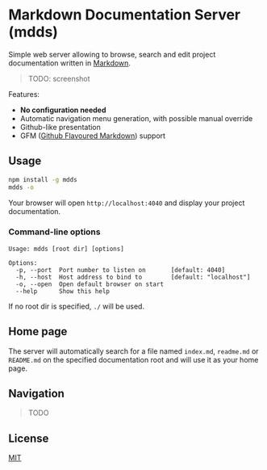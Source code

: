# Markdown Documentation Server (mdds)

Simple web server allowing to browse, search and edit project documentation written in
[Markdown](http://daringfireball.net/projects/markdown/).

> TODO: screenshot

Features:

- **No configuration needed**
- Automatic navigation menu generation, with possible manual override
- Github-like presentation
- GFM ([Github Flavoured Markdown](https://guides.github.com/features/mastering-markdown/)) support


## Usage

```bash
npm install -g mdds
mdds -o
```

Your browser will open `http://localhost:4040` and display your project documentation.

### Command-line options

```
Usage: mdds [root dir] [options]

Options:
  -p, --port  Port number to listen on       [default: 4040]
  -h, --host  Host address to bind to        [default: "localhost"]
  -o, --open  Open default browser on start
  --help      Show this help
```

If no root dir is specified, `./` will be used.

## Home page
 
The server will automatically search for a file named `index.md`, `readme.md` or `README.md` on the specified
documentation root and will use it as your home page.

## Navigation

> TODO

## License

[MIT](LICENSE)
